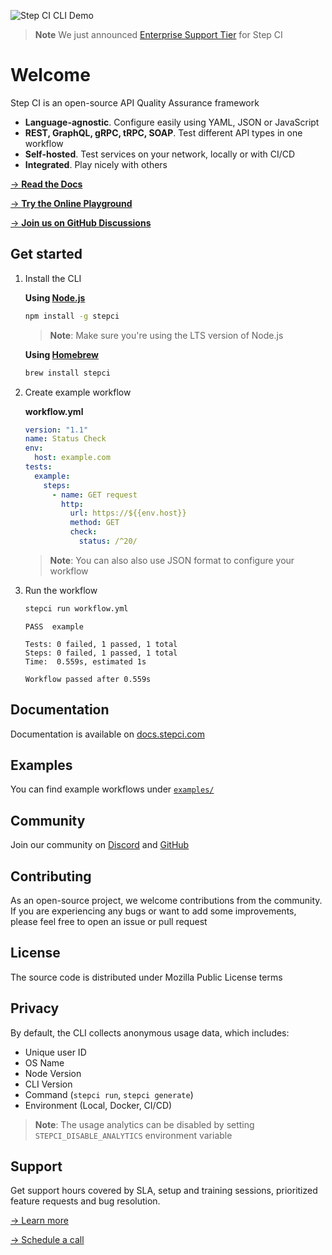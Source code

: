 ![Step CI CLI Demo](https://i.imgur.com/QgC0cRr.gif)

> **Note**
> We just announced [Enterprise Support Tier](#enterprise-support) for Step CI

# Welcome

Step CI is an open-source API Quality Assurance framework

- **Language-agnostic**. Configure easily using YAML, JSON or JavaScript
- **REST, GraphQL, gRPC, tRPC, SOAP**. Test different API types in one workflow
- **Self-hosted**. Test services on your network, locally or with CI/CD
- **Integrated**. Play nicely with others

[→ **Read the Docs**](https://docs.stepci.com)

[→ **Try the Online Playground**](https://stepci.com)

[→ **Join us on GitHub Discussions**](https://github.com/stepci/stepci/discussions)

## Get started

1. Install the CLI

   **Using [Node.js](https://nodejs.org/en/)**

    ```sh
    npm install -g stepci
    ```

    > **Note**: Make sure you're using the LTS version of Node.js

    **Using [Homebrew](https://brew.sh/)**

    ```sh
    brew install stepci
    ```

2. Create example workflow

    **workflow.yml**

    ```yaml
    version: "1.1"
    name: Status Check
    env:
      host: example.com
    tests:
      example:
        steps:
          - name: GET request
            http:
              url: https://${{env.host}}
              method: GET
              check:
                status: /^20/
    ```

    > **Note**: You can also also use JSON format to configure your workflow

3. Run the workflow

    ```sh
    stepci run workflow.yml
    ```

    ```
    PASS  example

    Tests: 0 failed, 1 passed, 1 total
    Steps: 0 failed, 1 passed, 1 total
    Time:  0.559s, estimated 1s

    Workflow passed after 0.559s
    ```

## Documentation

Documentation is available on [docs.stepci.com](https://docs.stepci.com)

## Examples

You can find example workflows under [`examples/`](examples/)

## Community

Join our community on [Discord](https://discord.gg/KqJJzJ3BTu) and [GitHub](https://github.com/stepci/stepci/discussions)

## Contributing

As an open-source project, we welcome contributions from the community. If you are experiencing any bugs or want to add some improvements, please feel free to open an issue or pull request

## License

The source code is distributed under Mozilla Public License terms

## Privacy

By default, the CLI collects anonymous usage data, which includes:

- Unique user ID
- OS Name
- Node Version
- CLI Version
- Command (`stepci run`, `stepci generate`)
- Environment (Local, Docker, CI/CD)

> **Note**: The usage analytics can be disabled by setting `STEPCI_DISABLE_ANALYTICS` environment variable

## Support

Get support hours covered by SLA, setup and training sessions, prioritized feature requests and bug resolution.

[→ Learn more](https://stepci.com/#pricing)

[→ Schedule a call](https://cal.com/wissmueller/30-minute-call)
